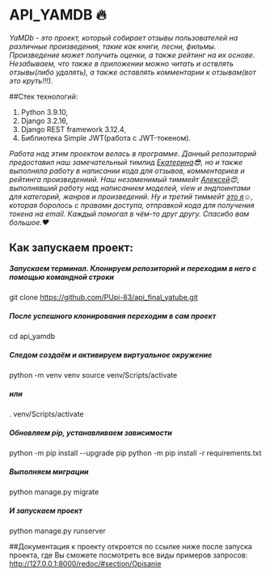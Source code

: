 # API_YAMDB :fire:
*YaMDb - это проект, который собирает отзывы пользователей на различные произведения, такие как книги, песни, фильмы. Произведение может получить оценки, а также рейтинг на их основе. Незабываем, что также в приложении можно читать и оствлять отзывы(либо удалять), а также оставлять комментарии к отзывам(вот это круть!!!).*

##Стек технологий:
1. Python 3.9.10,
2. Django 3.2.16,
3. Django REST framework 3.12.4,
4. Библиотека Simple JWT(работа с JWT-токеном).

*Работа над этим проектом велась в программе. Данный репозиторий предоставил наш замечательный тимлид [Екатерина](https://github.com/MrKlejton):sunglasses:, но и также выполняла работу в написании кода для отзывов, комментариев и рейтинга произведениий. Наш незаменимый тиммейт [Алексей](https://github.com/paltus3):heart_eyes:, выполнявший работу над написанием моделей, view и эндпоинтами для категорий, жанров и произведений. Ну и третий тиммейт [это я](https://github.com/PUpi-83):relaxed:, которая боролось с правами доступа, отправкой кода для получения токена на email. Каждый помогал в чём-то друг другу. Спасибо вам большое.:heart:*

## Как запускаем проект:
##### Запускаем терминал. Клонируем репозиторий и переходим в него с помощью командной строки
git clone https://github.com/PUpi-83/api_final_yatube.git
##### После успешного клонирования переходим в сам проект
cd api_yamdb
##### Следом создаём и активируем виртуальное окружение 
python -m venv venv
source venv/Scripts/activate
##### или
. venv/Scripts/activate
##### Обновляем pip, устанавливаем зависимости
python -m pip install --upgrade pip
python -m pip install -r requirements.txt
##### Выполняем миграции
python manage.py migrate
##### И запускаем проект
python manage.py runserver

##Документация к проекту откроется по ссылке ниже после запуска проекта, где Вы сможете посмотреть все виды примеров запросов:
http://127.0.0.1:8000/redoc/#section/Opisanie
